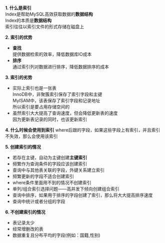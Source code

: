 **1. 什么是索引**   
Index是帮助MySQL高效获取数据的**数据结构**  
Index的本质是**数据结构**   
索引往往以索引文件的形式存储在磁盘上   



**2. 索引的优势**  
  * **查找**   
    提供数据检索的效率，降低数据库IO成本  
  * **排序**  
    通过索引列对数据进行排序，降低数据排序的成本   
    
**3. 索引的劣势**  
* 实际上索引也是一张表   
  InnoDB中，非聚簇索引保存了索引字段和主键     
  MyISAM中，该表保存了索引字段和记录地址   
  所以索引是要占用存储空间的   
* 虽然索引大大提高了查询速度，但会降低更新表的速度   
因为更新表记录的同时，也该更新索引  
  
**4. 什么时候会使用到索引**
where后跟的字段，如果这些字段上有索引，并且索引不失效，那么会使用该索引

**5. 创建索引的情况**  
* 若存在主键，自动为主键创建**主键索引**   
* 频繁作为查询条件的字段应该创建索引  
* 查询中与其他表关联的字段，外键关系建立索引
* 频繁更新的字段不适合创建索引  
* where条件里面用不到的情况不创建索引
* 单列/组合索引选择问题——高并发下倾向创建组合索引
* 查询中排序，如果用于排序的字段创建了索引，那么将大大提高排序速度   
* 查询中统计或者分组的字段

**6. 不创建索引的情况** 
* 表记录太少
* 经常增删改的表
* 数据重复且分布平均的字段(例如：国籍,性别)

